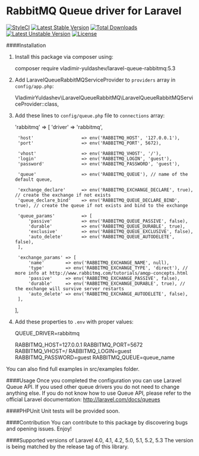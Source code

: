 RabbitMQ Queue driver for Laravel
======================
[![StyleCI](https://styleci.io/repos/7548986/shield)](https://packagist.org/packages/vladimir-yuldashev/laravel-queue-rabbitmq)
[![Latest Stable Version](https://poser.pugx.org/vladimir-yuldashev/laravel-queue-rabbitmq/v/stable?format=flat-square)](https://packagist.org/packages/vladimir-yuldashev/laravel-queue-rabbitmq) [![Total Downloads](https://poser.pugx.org/vladimir-yuldashev/laravel-queue-rabbitmq/downloads?format=flat-square)](https://packagist.org/packages/vladimir-yuldashev/laravel-queue-rabbitmq) [![Latest Unstable Version](https://poser.pugx.org/vladimir-yuldashev/laravel-queue-rabbitmq/v/unstable?format=flat-square)](https://packagist.org/packages/vladimir-yuldashev/laravel-queue-rabbitmq) [![License](https://poser.pugx.org/vladimir-yuldashev/laravel-queue-rabbitmq/license?format=flat-square)](https://packagist.org/packages/vladimir-yuldashev/laravel-queue-rabbitmq)

####Installation

1. Install this package via composer using:

	composer require vladimir-yuldashev/laravel-queue-rabbitmq:5.3
    
2. Add LaravelQueueRabbitMQServiceProvider to `providers` array in `config/app.php`:
				
	VladimirYuldashev\LaravelQueueRabbitMQ\LaravelQueueRabbitMQServiceProvider::class,

3. Add these lines to `config/queue.php` file to `connections` array:
   
	'rabbitmq' => [
		'driver'          		=> 'rabbitmq',

		'host'            		=> env('RABBITMQ_HOST', '127.0.0.1'),
		'port'            		=> env('RABBITMQ_PORT', 5672),

		'vhost'           		=> env('RABBITMQ_VHOST', '/'),
		'login'           		=> env('RABBITMQ_LOGIN', 'guest'),
		'password'        		=> env('RABBITMQ_PASSWORD', 'guest'),

		'queue'           		=> env('RABBITMQ_QUEUE'), // name of the default queue,
		
		'exchange_declare' 		=> env('RABBITMQ_EXCHANGE_DECLARE', true), // create the exchange if not exists
		'queue_declare_bind' 	=> env('RABBITMQ_QUEUE_DECLARE_BIND', true), // create the queue if not exists and bind to the exchange

		'queue_params'    		=> [
			'passive'     		=> env('RABBITMQ_QUEUE_PASSIVE', false),
			'durable'     		=> env('RABBITMQ_QUEUE_DURABLE', true),
			'exclusive'   		=> env('RABBITMQ_QUEUE_EXCLUSIVE', false),
			'auto_delete' 		=> env('RABBITMQ_QUEUE_AUTODELETE', false),
		],

		'exchange_params' => [
			'name'        => env('RABBITMQ_EXCHANGE_NAME', null),
			'type'        => env('RABBITMQ_EXCHANGE_TYPE', 'direct'), // more info at http://www.rabbitmq.com/tutorials/amqp-concepts.html
			'passive'     => env('RABBITMQ_EXCHANGE_PASSIVE', false),
			'durable'     => env('RABBITMQ_EXCHANGE_DURABLE', true), // the exchange will survive server restarts
			'auto_delete' => env('RABBITMQ_EXCHANGE_AUTODELETE', false),
		],

	],
		
4. Add these properties to `.env` with proper values: 

	QUEUE_DRIVER=rabbitmq

	RABBITMQ_HOST=127.0.0.1
	RABBITMQ_PORT=5672
	RABBITMQ_VHOST=/
	RABBITMQ_LOGIN=guest
	RABBITMQ_PASSWORD=guest
	RABBITMQ_QUEUE=queue_name

You can also find full examples in src/examples folder. 

####Usage
Once you completed the configuration you can use Laravel Queue API. If you used other queue drivers you do not need to change anything else. If you do not know how to use Queue API, please refer to the official Laravel documentation: http://laravel.com/docs/queues

####PHPUnit
Unit tests will be provided soon.

####Contribution
You can contribute to this package by discovering bugs and opening issues. Enjoy!

####Supported versions of Laravel
4.0, 4.1, 4.2, 5.0, 5.1, 5.2, 5.3
The version is being matched by the release tag of this library.
